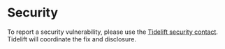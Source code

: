 # Security 

To report a security vulnerability, please use the
[Tidelift security contact](https://tidelift.com/security).
Tidelift will coordinate the fix and disclosure.
